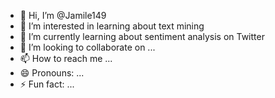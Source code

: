 - 👋 Hi, I’m @Jamile149
- 👀 I’m interested in learning about text mining
- 🌱 I’m currently learning about sentiment analysis on Twitter
- 💞️ I’m looking to collaborate on ...
- 📫 How to reach me ...
- 😄 Pronouns: ...
- ⚡ Fun fact: ...

<!---
Jamile149/Jamile149 is a ✨ special ✨ repository because its `README.md` (this file) appears on your GitHub profile.
You can click the Preview link to take a look at your changes.
--->
